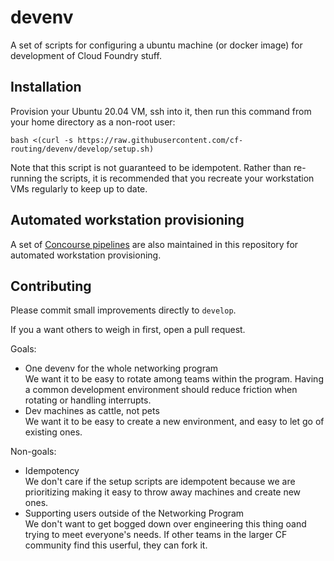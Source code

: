 # devenv

A set of scripts for configuring a ubuntu machine (or docker image) for development of Cloud Foundry stuff.

## Installation

Provision your Ubuntu 20.04 VM, ssh into it, then run this command from your
home directory as a non-root user:

```
bash <(curl -s https://raw.githubusercontent.com/cf-routing/devenv/develop/setup.sh)
```

Note that this script is not guaranteed to be idempotent. Rather than re-running the scripts, it is recommended that you recreate your workstation VMs regularly to keep up to date.

## Automated workstation provisioning

A set of [Concourse pipelines](pipeline/README.md) are also maintained in this
repository for automated workstation provisioning.

## Contributing

Please commit small improvements directly to `develop`.

If you a want others to weigh in first, open a pull request.

Goals:

* One devenv for the whole networking program \
  We want it to be easy to rotate among teams within the program. Having a
  common development environment should reduce friction when rotating or
  handling interrupts.
* Dev machines as cattle, not pets \
  We want it to be easy to create a new environment, and easy to let go of
  existing ones.

Non-goals:

* Idempotency \
  We don't care if the setup scripts are idempotent because we are prioritizing
  making it easy to throw away machines and create new ones.
* Supporting users outside of the Networking Program \
  We don't want to get bogged down over engineering this thing oand trying to
  meet everyone's needs. If other teams in the larger CF community find this
  userful, they can fork it.
